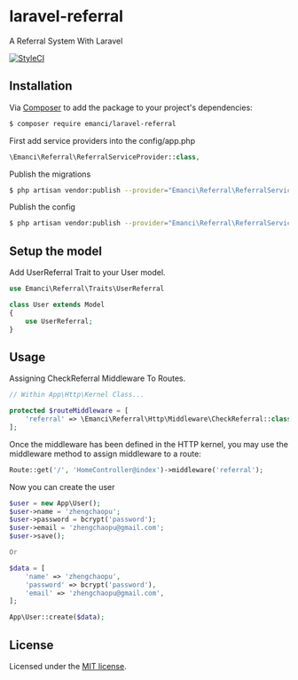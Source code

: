 # laravel-referral

A Referral System With Laravel

[![StyleCI](https://styleci.io/repos/115917817/shield?branch=master)](https://styleci.io/repos/115917817)

## Installation

Via [Composer](https://getcomposer.org) to add the package to your project's dependencies:

```bash
$ composer require emanci/laravel-referral
```

First add service providers into the config/app.php

```php
\Emanci\Referral\ReferralServiceProvider::class,
```

Publish the migrations

```bash
$ php artisan vendor:publish --provider="Emanci\Referral\ReferralServiceProvider" --tag="migrations"
```

Publish the config

```bash
$ php artisan vendor:publish --provider="Emanci\Referral\ReferralServiceProvider" --tag="config"
```

## Setup the model

Add UserReferral Trait to your User model.

```php
use Emanci\Referral\Traits\UserReferral

class User extends Model
{
    use UserReferral;
}
```

## Usage

Assigning CheckReferral Middleware To Routes.

```php
// Within App\Http\Kernel Class...

protected $routeMiddleware = [
    'referral' => \Emanci\Referral\Http\Middleware\CheckReferral::class,
];
```

Once the middleware has been defined in the HTTP kernel, you may use the middleware method to assign middleware to a route:

```php
Route::get('/', 'HomeController@index')->middleware('referral');
```

Now you can create the user

```php
$user = new App\User();
$user->name = 'zhengchaopu';
$user->password = bcrypt('password');
$user->email = 'zhengchaopu@gmail.com';
$user->save();

Or

$data = [
    'name' => 'zhengchaopu',
    'password' => bcrypt('password'),
    'email' => 'zhengchaopu@gmail.com',
];

App\User::create($data);
```


## License

Licensed under the [MIT license](https://github.com/emanci/laravel-referral/blob/master/LICENSE).
